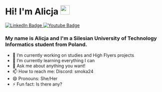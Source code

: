 
<h1>
  Hi! I'm Alicja
  <img src="https://media.giphy.com/media/hvRJCLFzcasrR4ia7z/giphy.gif" width="30px"/>
</h1>

<div id="badges">
  <a href="(https://www.linkedin.com/in/alicja-banaszewska-83b944303/)">
    <img src="https://img.shields.io/badge/LinkedIn-blue?style=for-the-badge&logo=linkedin&logoColor=white" alt="LinkedIn Badge"/>
  </a>
  <a href="(https://www.youtube.com/@Smoka24)">
    <img src="https://img.shields.io/badge/YouTube-red?style=for-the-badge&logo=youtube&logoColor=white" alt="Youtube Badge"/>
  </a>
</div>

  ### My name is Alicja and I'm a Silesian University of Technology Informatics student from Poland.
- 🔭 I’m currently working on studies and High Flyers projects
- 🌱 I’m currently learning everything I can
- 💬 Ask me about anything you want!
- 📫 How to reach me: Discord: smoka24
- 😄 Pronouns: She/Her
- ⚡ Fun fact: Is there any?

